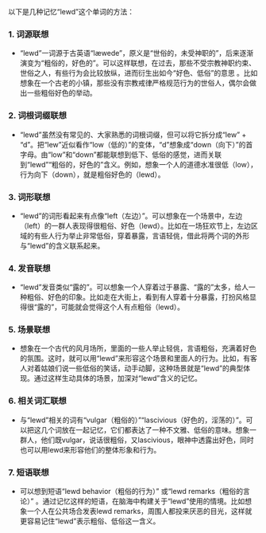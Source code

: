 以下是几种记忆“lewd”这个单词的方法：

### 1. 词源联想
 - “lewd”一词源于古英语“læwede”，原义是“世俗的，未受神职的”，后来逐渐演变为“粗俗的，好色的”。可以这样联想，在过去，那些不受宗教神职约束、世俗之人，有些行为会比较放纵，进而衍生出如今“好色、低俗”的意思 。比如想象在一个古老的小镇，那些没有宗教戒律严格规范行为的世俗人，偶尔会做出一些粗俗好色的举动。

### 2. 词根词缀联想
 - “lewd”虽然没有常见的、大家熟悉的词根词缀，但可以将它拆分成“lew” + “d”。把“lew”近似看作“low（低的）”的变体，“d”想象成“down（向下）”的首字母。由“low”和“down”都能联想到低下、低俗的感觉，进而关联到“lewd”“粗俗的，好色的”含义。例如，想象一个人的道德水准很低（low），行为向下（down），就是粗俗好色的（lewd）。

### 3. 词形联想
 - “lewd”的词形看起来有点像“left（左边）”。可以想象在一个场景中，左边（left）的一群人表现得很粗俗、好色（lewd）。比如在一场狂欢节上，左边区域的有些人行为举止非常低俗，穿着暴露，言语轻佻，借此将两个词的外形与“lewd”的含义联系起来。

### 4. 发音联想
 - “lewd”发音类似“露的”。可以想象一个人穿着过于暴露、“露的”太多，给人一种粗俗、好色的印象。比如走在大街上，看到有人穿着十分暴露，打扮风格显得很“露的”，可能就会觉得这个人有点粗俗（lewd）。

### 5. 场景联想
 - 想象在一个古代的风月场所，里面的一些人举止轻佻，言语粗俗，充满着好色的氛围。这时，就可以用“lewd”来形容这个场景和里面人的行为。比如，有客人对着姑娘们说一些低俗的笑话，动手动脚，这种场景就是“lewd”的典型体现。通过这样生动具体的场景，加深对“lewd”含义的记忆。

### 6. 相关词汇联想
 - 与“lewd”相关的词有“vulgar（粗俗的）”“lascivious（好色的，淫荡的）”。可以把这几个词放在一起记忆，它们都表达了一种不文雅、低俗的意味。想象一群人，他们既vulgar，说话很粗俗，又lascivious，眼神中透露出好色，同时也可以用lewd来形容他们的整体形象和行为。

### 7. 短语联想
 - 可以想到短语“lewd behavior（粗俗的行为）” 或“lewd remarks（粗俗的言论）” 。通过记忆这样的短语，在脑海中构建关于“lewd”使用的情境。比如想象一个人在公共场合发表lewd remarks，周围人都投来厌恶的目光，这样就更容易记住“lewd”表示粗俗、低俗这一含义。 
